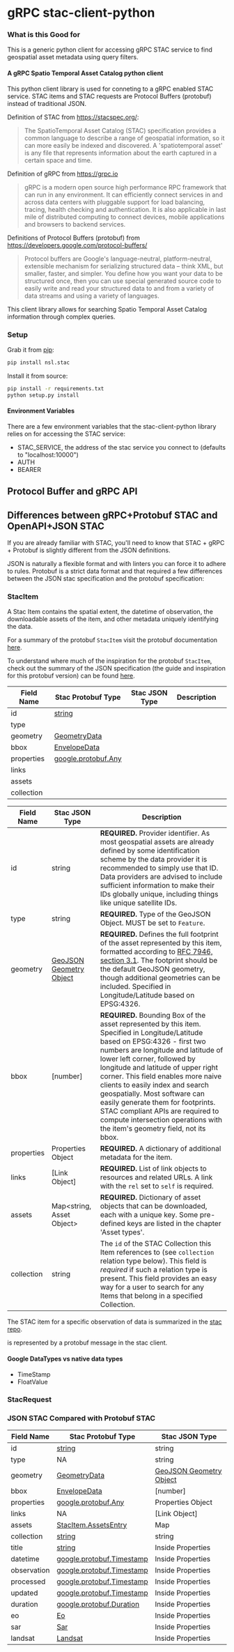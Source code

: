 # gRPC stac-client-python
### What is this Good for
This is a generic python client for accessing gRPC STAC service to find geospatial asset metadata using query filters. 

#### A gRPC Spatio Temporal Asset Catalog python client 
This python client library is used for conneting to a gRPC enabled STAC service. STAC items and STAC requests are Protocol Buffers (protobuf) instead of traditional JSON.

Definition of STAC from https://stacspec.org/:
> The SpatioTemporal Asset Catalog (STAC) specification provides a common language to describe a range of geospatial information, so it can more easily be indexed and discovered.  A 'spatiotemporal asset' is any file that represents information about the earth captured in a certain space and time.

Definition of gRPC from https://grpc.io
> gRPC is a modern open source high performance RPC framework that can run in any environment. It can efficiently connect services in and across data centers with pluggable support for load balancing, tracing, health checking and authentication. It is also applicable in last mile of distributed computing to connect devices, mobile applications and browsers to backend services.

Definitions of Protocol Buffers (protobuf) from https://developers.google.com/protocol-buffers/
> Protocol buffers are Google's language-neutral, platform-neutral, extensible mechanism for serializing structured data – think XML, but smaller, faster, and simpler. You define how you want your data to be structured once, then you can use special generated source code to easily write and read your structured data to and from a variety of data streams and using a variety of languages.

This client library allows for searching Spatio Temporal Asset Catalog information through complex queries.

### Setup
Grab it from [pip](https://pypi.org/project/nsl.stac/):
```bash
pip install nsl.stac
```

Install it from source:
```bash
pip install -r requirements.txt
python setup.py install
```

#### Environment Variables
There are a few environment variables that the stac-client-python library relies on for accessing the STAC service:

- STAC_SERVICE, the address of the stac service you connect to (defaults to "localhost:10000")
- AUTH
- BEARER

## Protocol Buffer and gRPC API

## Differences between gRPC+Protobuf STAC and OpenAPI+JSON STAC
If you are already familiar with STAC, you'll need to know that STAC + gRPC + Protobuf is slightly different from the JSON definitions. 

JSON is naturally a flexible format and with linters you can force it to adhere to rules. Protobuf is a strict data format and that required a few differences between the JSON stac specification and the protobuf specification:

### StacItem
A Stac Item contains the spatial extent, the datetime of observation, the downloadable assets of the item, and other metadata uniquely identifying the data. 
 
For a summary of the protobuf `StacItem` visit the protobuf documentation [here](https://geo-grpc.github.io/api/#epl.protobuf.StacItem).

To understand where much of the inspiration for the protobuf `StacItem`, check out the summary of the JSON specification (the guide and inspiration for this protobuf version) can be found [here](https://github.com/radiantearth/stac-spec/blob/master/item-spec/item-spec.md#item-fields).

|  Field Name 	| Stac Protobuf Type                                                         	| Stac JSON Type 	| Description 	|   	|
|-------------	|----------------------------------------------------------------------------	|----------------	|-------------	|---	|
| id          	| [string](https://geo-grpc.github.io/api/#string)                           	|                	|             	|   	|
| type        	|                                                                            	|                	|             	|   	|
| geometry    	| [GeometryData](https://geo-grpc.github.io/api/#epl.protobuf.GeometryData)  	|                	|             	|   	|
| bbox        	| [EnvelopeData](https://geo-grpc.github.io/api/#epl.protobuf.EnvelopeData)  	|                	|             	|   	|
| properties  	| [google.protobuf.Any](https://geo-grpc.github.io/api/#google.protobuf.Any) 	|                	|             	|   	|
| links       	|                                                                            	|                	|             	|   	|
| assets      	|                                                                            	|                	|             	|   	|
| collection  	|                                                                            	|                	|             	|   	|

| Field Name | Stac JSON Type                                                               | Description |
| ---------- | -------------------------------------------------------------------------- | ----------- |
| id         | string                                                                     | **REQUIRED.** Provider identifier. As most geospatial assets are already defined by some identification scheme by the data provider it is recommended to simply use that ID. Data providers are advised to include sufficient information to make their IDs globally unique, including things like unique satellite IDs. |
| type       | string                                                                     | **REQUIRED.** Type of the GeoJSON Object. MUST be set to `Feature`. |
| geometry   | [GeoJSON Geometry Object](https://tools.ietf.org/html/rfc7946#section-3.1) | **REQUIRED.** Defines the full footprint of the asset represented by this item, formatted according to [RFC 7946, section 3.1](https://tools.ietf.org/html/rfc7946). The footprint should be the default GeoJSON geometry, though additional geometries can be included. Specified in Longitude/Latitude based on EPSG:4326. |
| bbox       | [number]                                                                   | **REQUIRED.** Bounding Box of the asset represented by this item. Specified in Longitude/Latitude based on EPSG:4326 - first two numbers are longitude and latitude of lower left corner, followed by longitude and latitude of upper right corner. This field enables more naive clients to easily index and search geospatially. Most software can easily generate them for footprints. STAC compliant APIs are required to compute intersection operations with the item's geometry field, not its bbox. |
| properties | Properties Object                                                          | **REQUIRED.** A dictionary of additional metadata for the item. |
| links      | [Link Object]                                                              | **REQUIRED.** List of link objects to resources and related URLs. A link with the `rel` set to `self` is required. |
| assets     | Map<string, Asset Object>                                                  | **REQUIRED.** Dictionary of asset objects that can be downloaded, each with a unique key. Some pre-defined keys are listed in the chapter 'Asset types'. |
| collection | string                                                                     | The `id` of the STAC Collection this Item references to (see `collection` relation type below). This field is *required* if such a relation type is present. This field provides an easy way for a user to search for any Items that belong in a specified Collection. |

 
The STAC item for a specific observation of data is summarized in the [stac repo](github.com/radiantearth/stac-spec/item-spec/README.md).

is represented by a protobuf message in the stac client.  

#### Google DataTypes vs native data types
   - TimeStamp
   - FloatValue

### StacRequest


### JSON STAC Compared with Protobuf STAC
|  Field Name 	| Stac Protobuf Type                                                                                                       	| Stac JSON Type                                                             	|
|-------------	|--------------------------------------------------------------------------------------------------------------------------	|----------------------------------------------------------------------------	|
| id          	| [string](https://geo-grpc.github.io/api/#string)                                                                         	| string                                                                     	|
| type        	| NA                                                                                                                       	| string                                                                     	|
| geometry    	| [GeometryData](https://geo-grpc.github.io/api/#epl.protobuf.GeometryData)                                                	| [GeoJSON Geometry Object](https://tools.ietf.org/html/rfc7946#section-3.1) 	|
| bbox        	| [EnvelopeData](https://geo-grpc.github.io/api/#epl.protobuf.EnvelopeData)                                                	| [number]                                                                   	|
| properties  	| [google.protobuf.Any](https://github.com/protocolbuffers/protobuf/blob/master/src/google/protobuf/any.proto)                                               	| Properties Object                                                          	|
| links       	| NA                                                                                                                       	| [Link Object]                                                              	|
| assets      	| [StacItem.AssetsEntry](https://geo-grpc.github.io/api/#epl.protobuf.StacItem.AssetsEntry)                                	| Map                                                                        	|
| collection  	| [string](https://geo-grpc.github.io/api/#string)                                                                         	| string                                                                     	|
| title       	| [string](https://geo-grpc.github.io/api/#string)                                                                         	| Inside Properties                                                          	|
| datetime    	| [google.protobuf.Timestamp](https://github.com/protocolbuffers/protobuf/blob/master/src/google/protobuf/timestamp.proto) 	| Inside Properties                                                          	|
| observation 	| [google.protobuf.Timestamp](https://github.com/protocolbuffers/protobuf/blob/master/src/google/protobuf/timestamp.proto) 	| Inside Properties                                                          	|
| processed   	| [google.protobuf.Timestamp](https://github.com/protocolbuffers/protobuf/blob/master/src/google/protobuf/timestamp.proto) 	| Inside Properties                                                          	|
| updated     	| [google.protobuf.Timestamp](https://github.com/protocolbuffers/protobuf/blob/master/src/google/protobuf/timestamp.proto) 	| Inside Properties                                                          	|
| duration    	| [google.protobuf.Duration](https://github.com/protocolbuffers/protobuf/blob/master/src/google/protobuf/duration.proto)   	| Inside Properties                                                          	|
| eo          	| [Eo](https://geo-grpc.github.io/api/#epl.protobuf.Eo)                                                                    	| Inside Properties                                                          	|
| sar         	| [Sar](https://geo-grpc.github.io/api/#epl.protobuf.Sar)                                                                  	| Inside Properties                                                          	|
| landsat     	| [Landsat](https://geo-grpc.github.io/api/#epl.protobuf.Landsat)                                                          	| Inside Properties                                                          	|